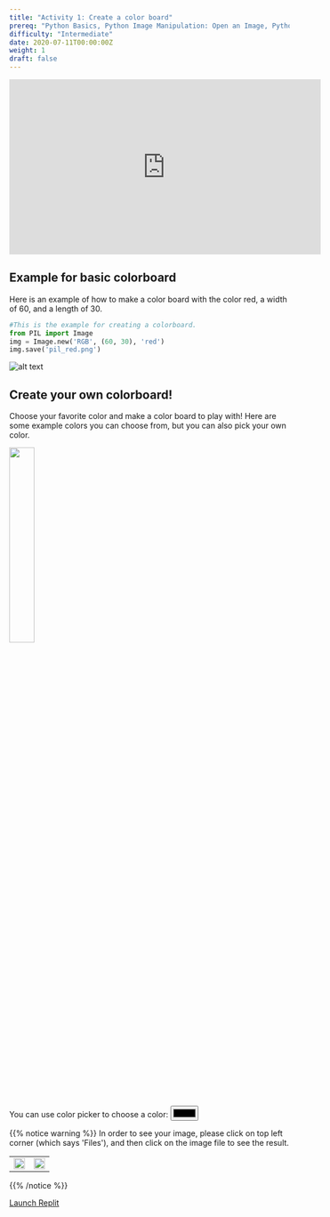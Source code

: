 ```yaml
---
title: "Activity 1: Create a color board"
prereq: "Python Basics, Python Image Manipulation: Open an Image, Python Pixels: Colors and Pixels"
difficulty: "Intermediate"
date: 2020-07-11T00:00:00Z
weight: 1
draft: false
---
```


<iframe width="560" height="315" src="https://www.youtube.com/embed/Nz3Uz4kBoUU" frameborder="0" allow="accelerometer; autoplay; encrypted-media; gyroscope; picture-in-picture" allowfullscreen></iframe>

## Example for basic colorboard

Here is an example of how to make a color board with the color red, a width of 60, and a length of 30.

```python
#This is the example for creating a colorboard.
from PIL import Image
img = Image.new('RGB', (60, 30), 'red')
img.save('pil_red.png')
```
![alt text](../../media/whileloopbefore.png "image showing activity one first example")

## Create your own colorboard!

Choose your favorite color and make a color board to play with! Here are some example colors you can choose from, but you can also pick your own color.

<img src="../../media/Color-chart.png" width=30%>

<!-- For accessibility, use this label HTML -->
<label for="colorpicker">You can use color picker to choose a color:</label>
<input type="color" id="colorpicker">

{{% notice warning %}}
 In order to see your image, please click on top left corner (which says 'Files'), and then click on the image file to see the result.
<div style="width:100%">
    <table>
        <td>
            <img src="../../media/open-file1.png" width=100%>
        </td>
        <td>
            <img src="../../media/open-file2.png" width=100%>
        </td>
    </table>
</div>
{{% /notice %}}

<a class="my-2 mx-4 btn btn-info" href="https://replit.com/@nuevofoundation/Python-Pixel-Activity1" target="_blank">Launch Replit</a>
